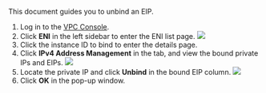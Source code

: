This document guides you to unbind an EIP.
1. Log in to the [VPC Console](https://console.cloud.tencent.com/vpc).
2. Click **ENI** in the left sidebar to enter the ENI list page.
![](https://main.qcloudimg.com/raw/470390a4ab980606fbdc31d2b7cb3560.png)
3. Click the instance ID to bind to enter the details page.
4. Click **IPv4 Address Management** in the tab, and view the bound private IPs and EIPs.
![](https://main.qcloudimg.com/raw/5e91824a90ff0df0581bea969ff13b29.png)
5. Locate the private IP and click **Unbind** in the bound EIP column.
![](https://main.qcloudimg.com/raw/a19cc0b113dce79fa94b65b9c9d2c769.png)
6. Click **OK** in the pop-up window.
